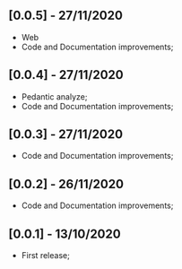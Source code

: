 ## [0.0.5] - 27/11/2020
* Web
* Code and Documentation improvements;
## [0.0.4] - 27/11/2020
* Pedantic analyze;
* Code and Documentation improvements;
## [0.0.3] - 27/11/2020
* Code and Documentation improvements;
## [0.0.2] - 26/11/2020
* Code and Documentation improvements;
## [0.0.1] - 13/10/2020
* First release;
